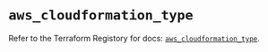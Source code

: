 # `aws_cloudformation_type`

Refer to the Terraform Registory for docs: [`aws_cloudformation_type`](https://www.terraform.io/docs/providers/aws/r/cloudformation_type).
